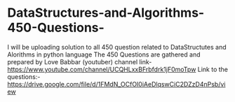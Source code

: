 # DataStructures-and-Algorithms-450-Questions-
I will be uploading solution to all 450 question related to DataStructutes and Alorithms in python language
The 450 Questions are gathered and prepared by Love Babbar (youtuber) channel link-https://www.youtube.com/channel/UCQHLxxBFrbfdrk1jF0moTpw
Link to the questions:-https://drive.google.com/file/d/1FMdN_OCfOI0iAeDlqswCiC2DZzD4nPsb/view

